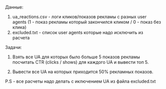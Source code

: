 Данные:

1) ua_reactions.csv - логи кликов/показов рекламы с разных user agents 
(1 - показ рекламы который закончился кликом / 0 - показ без клика)
2) excluded.txt - список user agents которые надо исключить из расчета


Задачи:

1) Взять все UA для которых было больше 5 показов рекламы посчитать CTR (clicks / shows) для каждого UA
и вывести топ 5.

2) Вывести все UA на которых приходится 50% рекламных показов.


P.S - все расчеты надо делать с иключением UA из файла excluded.txt
